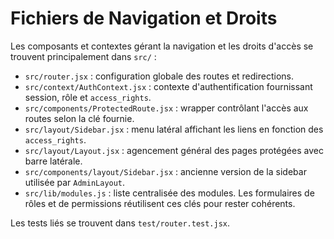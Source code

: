 # Fichiers de Navigation et Droits

Les composants et contextes gérant la navigation et les droits d'accès se trouvent principalement dans `src/` :

- `src/router.jsx` : configuration globale des routes et redirections.
- `src/context/AuthContext.jsx` : contexte d'authentification fournissant session, rôle et `access_rights`.
- `src/components/ProtectedRoute.jsx` : wrapper contrôlant l'accès aux routes selon la clé fournie.
- `src/layout/Sidebar.jsx` : menu latéral affichant les liens en fonction des `access_rights`.
- `src/layout/Layout.jsx` : agencement général des pages protégées avec barre latérale.
- `src/components/layout/Sidebar.jsx` : ancienne version de la sidebar utilisée par `AdminLayout`.
- `src/lib/modules.js` : liste centralisée des modules. Les formulaires de rôles et de permissions réutilisent ces clés pour rester cohérents.

Les tests liés se trouvent dans `test/router.test.jsx`.
